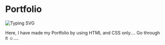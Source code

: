 # Portfolio

![Typing SVG](https://readme-typing-svg.herokuapp.com/?lines=My%20Portfolio%20🙂.;%20Which%20I%20have%20deployed%20also.&font=italic&fontSize=50&color=FF4500&fontWeight=bold)

Here,  I have made my Portfolio by using HTML and CSS only.... Go through it ☺....
